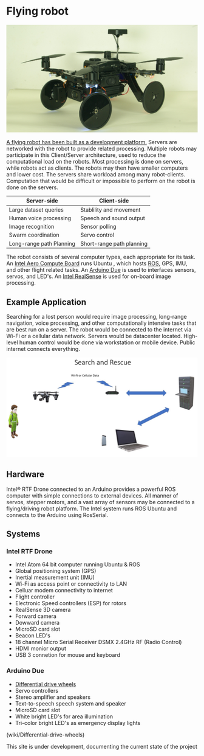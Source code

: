 # Flying robot

![Quad Image](images//IMGP1502.JPG)

[A flying robot has been built as a development platform.](https://github.com/PhilippeDoucette/Intel-RTF-Drone-with-servo-control/wiki)  Servers are networked with the robot to provide related processing. Multiple robots may participate in this Client/Server architecture, used to reduce the computational load on the robots.  Most processing is done on servers, while robots act as clients.  The robots may then have smaller computers and lower cost. The servers share workload among many robot-clients. Computation that would be difficult or impossible to perform on the robot is done on the servers.  

| Server-side              | Client-side               |
| ------------------------ |---------------------------|
| Large dataset queries    | Stablility and movement   |
| Human voice processing   | Speech and sound output   |
| Image recognition        | Sensor polling            |
| Swarm coordination       | Servo control             |
| Long-range path Planning | Short-range path planning |

The robot consists of several computer types, each appropriate for its task. An [Intel Aero Compute Board](https://software.intel.com/en-us/aero/compute-board) runs Ubuntu , which hosts [ROS](http://www.ros.org), GPS, IMU, and other flight related tasks.  An [Arduino Due](https://store.arduino.cc/usa/due) is used to interfaces sensors, servos, and LED's.  An [Intel RealSense](https://www.intel.com/content/www/us/en/architecture-and-technology/realsense-overview.html) is used for on-board image processing.

## Example Application
Searching for a lost person would require image processing, long-range navigation, voice processing, and other computationally intensive tasks that are best run on a server.  The robot would be connected to the internet via Wi-Fi or a cellular data network.  Servers would be datacenter located. High-level human control would be done via workstation or mobile device. Public internet connects everything.


![Search and Rescue](images/Search_and_Rescue.jpg)

## Hardware

Intel® RTF Drone connected to an Arduino provides a powerful ROS computer with simple connections to external devices. All manner of servos, stepper motors, and a vast array of sensors may be connected to a flying/driving robot platform. The Intel system runs ROS Ubuntu and connects to the Arduino using RosSerial.

## Systems
### Intel RTF Drone
* Intel Atom 64 bit computer running Ubuntu & ROS
* Global positioning system (GPS)
* Inertial measurement unit (IMU) 
* Wi-Fi as access point or connectivity to LAN
* Celluar modem connectivity to internet
* Flight controller
* Electronic Speed controllers (ESP) for rotors
* RealSense 3D camera
* Forward camera
* Dowward camera
* MicroSD card slot
* Beacon LED's
* 18 channel Micro Serial Receiver DSMX 2.4GHz RF (Radio Control)
* HDMI monior output
* USB 3 connetion for mouse and keyboard
### Arduino Due
* [Differential drive wheels](https://github.com/PhilippeDoucette/Flying-Robot/wiki/Differential-drive-wheels)
* Servo controllers
* Stereo amplifier and speakers
* Text-to-speech speech system and speaker
* MicroSD card slot
* White bright LED's for area illumination
* Tri-color bright LED's as emergency display lights


(wiki/Differential-drive-wheels)


This site is under development, documenting the current state of the project
